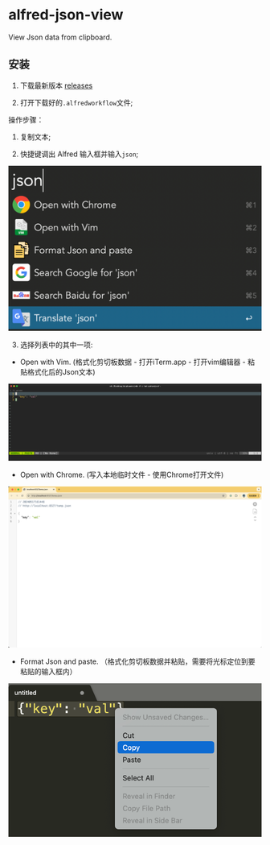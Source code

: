 # alfred-json-view

View Json data from clipboard.

## 安装

1. 下载最新版本 [releases](https://github.com/liuweicode/alfred-json-view/releases)

2. 打开下载好的`.alfredworkflow`文件;

操作步骤：

1. 复制文本;

2. 快捷键调出 Alfred 输入框并输入`json`;

![image](json-view-1.jpg)

3. 选择列表中的其中一项:

 - Open with Vim. (格式化剪切板数据 - 打开iTerm.app - 打开vim编辑器 - 粘贴格式化后的Json文本)

![image](json-view-vim.jpg)

 - Open with Chrome. (写入本地临时文件 - 使用Chrome打开文件)

![image](json-view-chrome.jpg)

 - Format Json and paste. （格式化剪切板数据并粘贴，需要将光标定位到要粘贴的输入框内）

![image](json-view-paste.jpg)
